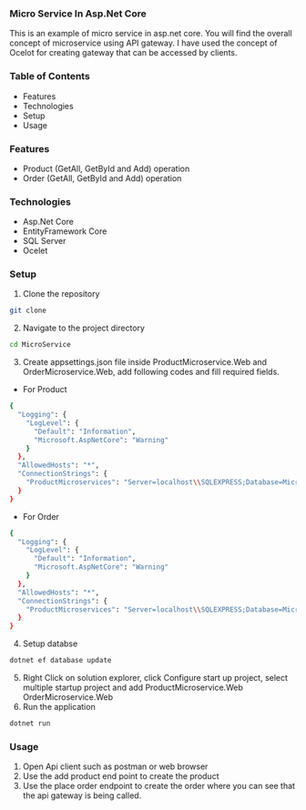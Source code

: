 ### Micro Service In Asp.Net Core

This is an example of micro service in asp.net core. You will find the overall concept of microservice using API gateway. I have used the concept of Ocelot for creating gateway that can be accessed by clients.

### Table of Contents

- Features
- Technologies
- Setup
- Usage

### Features

- Product (GetAll, GetById and Add) operation
- Order (GetAll, GetById and Add) operation

### Technologies

- Asp.Net Core
- EntityFramework Core
- SQL Server
- Ocelet

### Setup

1. Clone the repository

```sh
git clone
```

2. Navigate to the project directory

```sh
cd MicroService
```

3. Create appsettings.json file inside ProductMicroservice.Web and OrderMicroservice.Web, add following codes and fill required fields.

- For Product

```sh
{
  "Logging": {
    "LogLevel": {
      "Default": "Information",
      "Microsoft.AspNetCore": "Warning"
    }
  },
  "AllowedHosts": "*",
  "ConnectionStrings": {
    "ProductMicroservices": "Server=localhost\\SQLEXPRESS;Database=MicroService_Db_Product;user=your_username;password=your_password;connect timeout=500;TrustServerCertificate=True;"
  }
}
```

- For Order

```sh
{
  "Logging": {
    "LogLevel": {
      "Default": "Information",
      "Microsoft.AspNetCore": "Warning"
    }
  },
  "AllowedHosts": "*",
  "ConnectionStrings": {
    "ProductMicroservices": "Server=localhost\\SQLEXPRESS;Database=MicroService_Db_Order;user=your_username;password=your_password;connect timeout=500;TrustServerCertificate=True;"
  }
}
```

4. Setup databse

```sh
dotnet ef database update
```

5. Right Click on solution explorer, click Configure start up project, select multiple startup project and add ProductMicroservice.Web OrderMicroservice.Web
6. Run the application

```sh
dotnet run
```

### Usage

1. Open Api client such as postman or web browser
2. Use the add product end point to create the product
3. Use the place order endpoint to create the order where you can see that the api gateway is being called.

